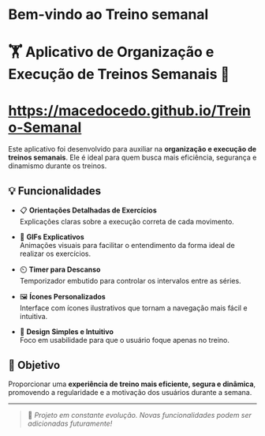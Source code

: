# Bem-vindo ao Treino semanal 

# 🏋️ Aplicativo de Organização e Execução de Treinos Semanais 💪

# https://macedocedo.github.io/Treino-Semanal

Este aplicativo foi desenvolvido para auxiliar na **organização e execução de treinos semanais**. Ele é ideal para quem busca mais eficiência, segurança e dinamismo durante os treinos.

## 💡 Funcionalidades

- 📋 **Orientações Detalhadas de Exercícios**  
  Explicações claras sobre a execução correta de cada movimento.

- 🎥 **GIFs Explicativos**  
  Animações visuais para facilitar o entendimento da forma ideal de realizar os exercícios.

- ⏲️ **Timer para Descanso**  
  Temporizador embutido para controlar os intervalos entre as séries.

- 🖼️ **Ícones Personalizados**  
  Interface com ícones ilustrativos que tornam a navegação mais fácil e intuitiva.

- 🧠 **Design Simples e Intuitivo**  
  Foco em usabilidade para que o usuário foque apenas no treino.

## 🎯 Objetivo

Proporcionar uma **experiência de treino mais eficiente, segura e dinâmica**, promovendo a regularidade e a motivação dos usuários durante a semana.

---

> 🚧 *Projeto em constante evolução. Novas funcionalidades podem ser adicionadas futuramente!*
